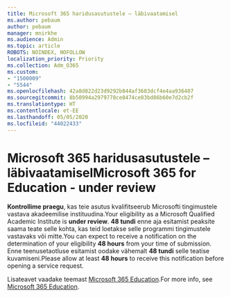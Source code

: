 ```yaml
---
title: Microsoft 365 haridusasutustele – läbivaatamisel
ms.author: pebaum
author: pebaum
manager: mnirkhe
ms.audience: Admin
ms.topic: article
ROBOTS: NOINDEX, NOFOLLOW
localization_priority: Priority
ms.collection: Adm_O365
ms.custom:
- "1500009"
- "5544"
ms.openlocfilehash: 42a8d822d23d9292b844af3683dcf4e4aa936407
ms.sourcegitcommit: 8b50994a2979778ce8474ce83bd86b60e7d2cb2f
ms.translationtype: HT
ms.contentlocale: et-EE
ms.lasthandoff: 05/05/2020
ms.locfileid: "44022433"
---
```

# <a name="microsoft-365-for-education---under-review"></a><span data-ttu-id="fbf9a-102">Microsoft 365 haridusasutustele – läbivaatamisel</span><span class="sxs-lookup"><span data-stu-id="fbf9a-102">Microsoft 365 for Education - under review</span></span>

<span data-ttu-id="fbf9a-103">**Kontrollime praegu**, kas teie asutus kvalifitseerub Microsofti tingimustele vastava akadeemilise instituudina.</span><span class="sxs-lookup"><span data-stu-id="fbf9a-103">Your eligibility as a Microsoft Qualified Academic Institute is **under review**.</span></span> <span data-ttu-id="fbf9a-104">**48 tundi** enne aja esitamist peaksite saama teate selle kohta, kas teid loetakse selle programmi tingimustele vastavaks või mitte.</span><span class="sxs-lookup"><span data-stu-id="fbf9a-104">You can expect to receive a notification on the determination of your eligibility **48 hours** from your time of submission.</span></span> <span data-ttu-id="fbf9a-105">Enne teenusetaotluse esitamist oodake vähemalt **48 tundi** selle teatise kuvamiseni.</span><span class="sxs-lookup"><span data-stu-id="fbf9a-105">Please allow at least **48 hours** to receive this notification before opening a service request.</span></span>

<span data-ttu-id="fbf9a-106">Lisateavet vaadake teemast [Microsoft 365 Education](https://www.microsoft.com/education/buy-license/microsoft365).</span><span class="sxs-lookup"><span data-stu-id="fbf9a-106">For more info, see [Microsoft 365 Education](https://www.microsoft.com/education/buy-license/microsoft365).</span></span>
